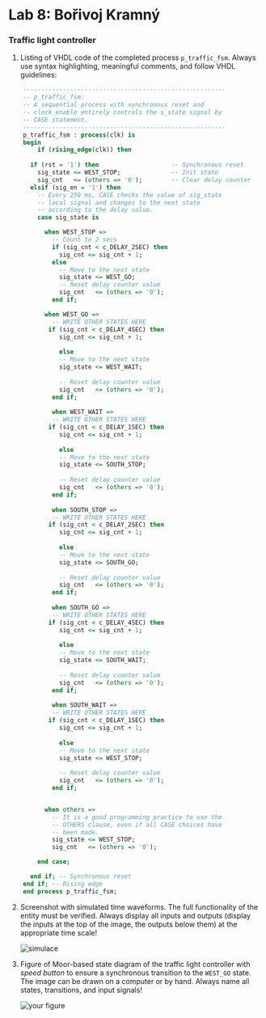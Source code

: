 # Lab 8: Bořivoj Kramný

### Traffic light controller

1. Listing of VHDL code of the completed process `p_traffic_fsm`. Always use syntax highlighting, meaningful comments, and follow VHDL guidelines:

```vhdl
    --------------------------------------------------------
    -- p_traffic_fsm:
    -- A sequential process with synchronous reset and
    -- clock_enable entirely controls the s_state signal by
    -- CASE statement.
    --------------------------------------------------------
    p_traffic_fsm : process(clk) is
    begin
        if (rising_edge(clk)) then
        
      if (rst = '1') then                    -- Synchronous reset
        sig_state <= WEST_STOP;              -- Init state
        sig_cnt   <= (others => '0');        -- Clear delay counter
      elsif (sig_en = '1') then
        -- Every 250 ms, CASE checks the value of sig_state
        -- local signal and changes to the next state 
        -- according to the delay value.
        case sig_state is

          when WEST_STOP =>
            -- Count to 2 secs
            if (sig_cnt < c_DELAY_2SEC) then
              sig_cnt <= sig_cnt + 1;
            else
              -- Move to the next state
              sig_state <= WEST_GO;
              -- Reset delay counter value
              sig_cnt   <= (others => '0');
            end if;

          when WEST_GO =>
            -- WRITE OTHER STATES HERE
           if (sig_cnt < c_DELAY_4SEC) then
              sig_cnt <= sig_cnt + 1; 
              
              else
              -- Move to the next state
              sig_state <= WEST_WAIT;
              
              -- Reset delay counter value
              sig_cnt   <= (others => '0');
            end if;
            
            when WEST_WAIT =>
            -- WRITE OTHER STATES HERE
           if (sig_cnt < c_DELAY_1SEC) then
              sig_cnt <= sig_cnt + 1; 
              
              else
              -- Move to the next state
              sig_state <= SOUTH_STOP;
              
              -- Reset delay counter value
              sig_cnt   <= (others => '0');
            end if;
            
            when SOUTH_STOP =>
            -- WRITE OTHER STATES HERE
           if (sig_cnt < c_DELAY_2SEC) then
              sig_cnt <= sig_cnt + 1; 
              
              else
              -- Move to the next state
              sig_state <= SOUTH_GO;
              
              -- Reset delay counter value
              sig_cnt   <= (others => '0');
            end if;
            
            when SOUTH_GO =>
            -- WRITE OTHER STATES HERE
           if (sig_cnt < c_DELAY_4SEC) then
              sig_cnt <= sig_cnt + 1; 
              
              else
              -- Move to the next state
              sig_state <= SOUTH_WAIT;
              
              -- Reset delay counter value
              sig_cnt   <= (others => '0');
            end if;
            
            when SOUTH_WAIT =>
            -- WRITE OTHER STATES HERE
           if (sig_cnt < c_DELAY_1SEC) then
              sig_cnt <= sig_cnt + 1; 
              
              else
              -- Move to the next state
              sig_state <= WEST_STOP;
              
              -- Reset delay counter value
              sig_cnt   <= (others => '0');
            end if;


          when others =>
            -- It is a good programming practice to use the
            -- OTHERS clause, even if all CASE choices have
            -- been made.
            sig_state <= WEST_STOP;
            sig_cnt   <= (others => '0');

        end case;

      end if; -- Synchronous reset
    end if; -- Rising edge
    end process p_traffic_fsm;
```

2. Screenshot with simulated time waveforms. The full functionality of the entity must be verified. Always display all inputs and outputs (display the inputs at the top of the image, the outputs below them) at the appropriate time scale!

   ![simulace](https://github.com/BorivojKramny/digital-electronics-1/blob/main/08-traffic_lights/images/Bez%20n%C3%A1zvu.png)

3. Figure of Moor-based state diagram of the traffic light controller with *speed button* to ensure a synchronous transition to the `WEST_GO` state. The image can be drawn on a computer or by hand. Always name all states, transitions, and input signals!

   ![your figure]()
